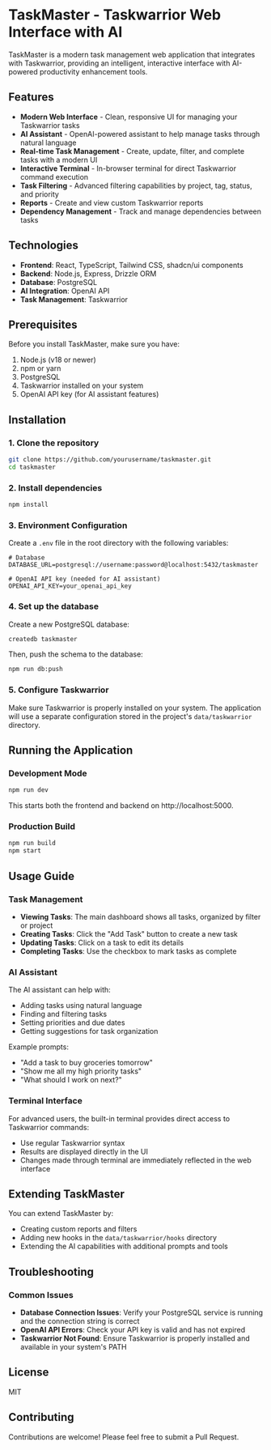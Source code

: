 # TaskMaster - Taskwarrior Web Interface with AI

TaskMaster is a modern task management web application that integrates with Taskwarrior, providing an intelligent, interactive interface with AI-powered productivity enhancement tools.

## Features

- **Modern Web Interface** - Clean, responsive UI for managing your Taskwarrior tasks
- **AI Assistant** - OpenAI-powered assistant to help manage tasks through natural language
- **Real-time Task Management** - Create, update, filter, and complete tasks with a modern UI
- **Interactive Terminal** - In-browser terminal for direct Taskwarrior command execution
- **Task Filtering** - Advanced filtering capabilities by project, tag, status, and priority
- **Reports** - Create and view custom Taskwarrior reports
- **Dependency Management** - Track and manage dependencies between tasks

## Technologies

- **Frontend**: React, TypeScript, Tailwind CSS, shadcn/ui components
- **Backend**: Node.js, Express, Drizzle ORM
- **Database**: PostgreSQL
- **AI Integration**: OpenAI API
- **Task Management**: Taskwarrior

## Prerequisites

Before you install TaskMaster, make sure you have:

1. Node.js (v18 or newer)
2. npm or yarn
3. PostgreSQL
4. Taskwarrior installed on your system
5. OpenAI API key (for AI assistant features)

## Installation

### 1. Clone the repository

```bash
git clone https://github.com/yourusername/taskmaster.git
cd taskmaster
```

### 2. Install dependencies

```bash
npm install
```

### 3. Environment Configuration

Create a `.env` file in the root directory with the following variables:

```
# Database
DATABASE_URL=postgresql://username:password@localhost:5432/taskmaster

# OpenAI API key (needed for AI assistant)
OPENAI_API_KEY=your_openai_api_key
```

### 4. Set up the database

Create a new PostgreSQL database:

```bash
createdb taskmaster
```

Then, push the schema to the database:

```bash
npm run db:push
```

### 5. Configure Taskwarrior

Make sure Taskwarrior is properly installed on your system. The application will use a separate configuration stored in the project's `data/taskwarrior` directory.

## Running the Application

### Development Mode

```bash
npm run dev
```

This starts both the frontend and backend on http://localhost:5000.

### Production Build

```bash
npm run build
npm start
```

## Usage Guide

### Task Management

- **Viewing Tasks**: The main dashboard shows all tasks, organized by filter or project
- **Creating Tasks**: Click the "Add Task" button to create a new task
- **Updating Tasks**: Click on a task to edit its details
- **Completing Tasks**: Use the checkbox to mark tasks as complete

### AI Assistant

The AI assistant can help with:

- Adding tasks using natural language
- Finding and filtering tasks
- Setting priorities and due dates
- Getting suggestions for task organization

Example prompts:
- "Add a task to buy groceries tomorrow"
- "Show me all my high priority tasks"
- "What should I work on next?"

### Terminal Interface

For advanced users, the built-in terminal provides direct access to Taskwarrior commands:

- Use regular Taskwarrior syntax
- Results are displayed directly in the UI
- Changes made through terminal are immediately reflected in the web interface

## Extending TaskMaster

You can extend TaskMaster by:

- Creating custom reports and filters
- Adding new hooks in the `data/taskwarrior/hooks` directory
- Extending the AI capabilities with additional prompts and tools

## Troubleshooting

### Common Issues

- **Database Connection Issues**: Verify your PostgreSQL service is running and the connection string is correct
- **OpenAI API Errors**: Check your API key is valid and has not expired
- **Taskwarrior Not Found**: Ensure Taskwarrior is properly installed and available in your system's PATH

## License

MIT

## Contributing

Contributions are welcome! Please feel free to submit a Pull Request.